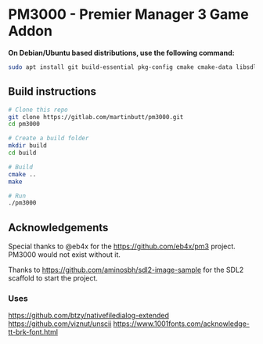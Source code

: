# PM3000 - Premier Manager 3 Game Addon

**On Debian/Ubuntu based distributions, use the following command:**

```sh
sudo apt install git build-essential pkg-config cmake cmake-data libsdl2-dev libsdl2-image-dev libsdl2-ttf-dev
```

## Build instructions

```sh
# Clone this repo
git clone https://gitlab.com/martinbutt/pm3000.git
cd pm3000

# Create a build folder
mkdir build
cd build

# Build
cmake ..
make

# Run
./pm3000
```

## Acknowledgements
Special thanks to @eb4x for the https://github.com/eb4x/pm3 project. PM3000 would not exist without it.

Thanks to https://github.com/aminosbh/sdl2-image-sample for the SDL2 scaffold to start the project.

### Uses
https://github.com/btzy/nativefiledialog-extended
https://github.com/viznut/unscii
https://www.1001fonts.com/acknowledge-tt-brk-font.html